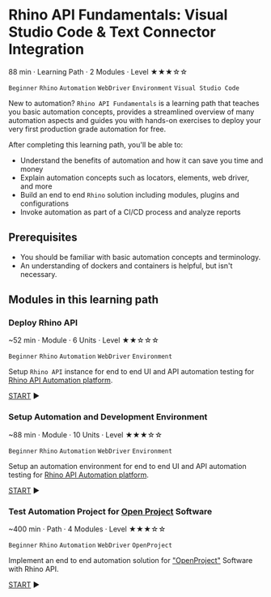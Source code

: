 # Rhino API Fundamentals: Visual Studio Code & Text Connector Integration

88 min · Learning Path · 2 Modules · Level ★★★☆☆

`Beginner` `Rhino` `Automation` `WebDriver` `Environment` `Visual Studio Code`  

New to automation? `Rhino API Fundamentals` is a learning path that teaches you basic automation concepts, provides
a streamlined overview of many automation aspects and guides you with hands-on exercises to deploy your very first
production grade automation for free.  

After completing this learning path, you'll be able to:

* Understand the benefits of automation and how it can save you time and money
* Explain automation concepts such as locators, elements, web driver, and more
* Build an end to end `Rhino` solution including modules, plugins and configurations
* Invoke automation as part of a CI/CD process and analyze reports

## Prerequisites

* You should be familiar with basic automation concepts and terminology.
* An understanding of dockers and containers is helpful, but isn't necessary.

## Modules in this learning path

### Deploy Rhino API

~52 min · Module · 6 Units · Level ★★☆☆☆

`Beginner` `Rhino` `Automation` `WebDriver` `Environment`

Setup `Rhino API` instance for end to end UI and API automation testing for [Rhino API Automation platform](https://github.com/savanna-projects/rhino-agent).

[START](./Walkthrough.DeployRhinoApi/00.Module.md) :arrow_forward:

### Setup Automation and Development Environment

~88 min · Module · 10 Units · Level ★★★☆☆

`Beginner` `Rhino` `Automation` `WebDriver` `Environment`

Setup an automation environment for end to end UI and API automation testing for [Rhino API Automation platform](https://github.com/savanna-projects/rhino-agent).

[START](./Tutorials.SetupEnvironment/00.Module.md) :arrow_forward:

### Test Automation Project for [Open Project](https://www.openproject.org) Software

~400 min · Path · 4 Modules · Level ★★★☆☆

`Beginner` `Rhino` `Automation` `WebDriver` `OpenProject`

Implement an end to end automation solution for ["OpenProject"](https://www.openproject.org) Software with Rhino API.

[START](./Tutorials.OpenProject/Path.AutomationForOpenProject.md) :arrow_forward:
